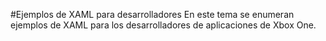 #Ejemplos de XAML para desarrolladores
En este tema se enumeran ejemplos de XAML para los desarrolladores de aplicaciones de Xbox One.


<!--HONumber=Mar16_HO5-->


